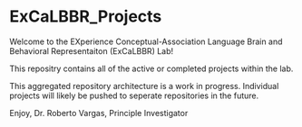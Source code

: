 # ExCaLBBR_Projects

Welcome to the EXperience Conceptual-Association Language Brain and Behavioral Representaiton (ExCaLBBR) Lab!


This repositry contains all of the active or completed projects within the lab. 


This aggregated repository architecture is a work in progress. Individual projects will likely be pushed to seperate repositories in the future. 

Enjoy,
Dr. Roberto Vargas, Principle Investigator
